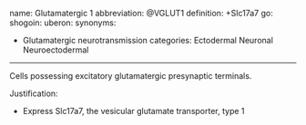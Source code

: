 name: Glutamatergic 1
abbreviation: @VGLUT1
definition: +Slc17a7
go:
shogoin: 
uberon: 
synonyms:
- Glutamatergic neurotransmission
categories: Ectodermal Neuronal Neuroectodermal
---

Cells possessing excitatory glutamatergic presynaptic terminals. 

Justification:

* Express Slc17a7, the vesicular glutamate transporter, type 1
